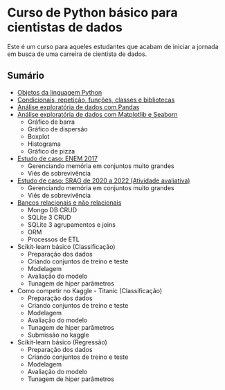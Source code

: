 # Curso de Python básico para cientistas de dados

Este é um curso para aqueles estudantes que acabam de iniciar a jornada em busca de uma carreira de cientista de dados.

## Sumário

- <a href="https://github.com/leandrocl2005/Curso-basico-de-Python-para-cientistas-de-dados/blob/master/aulas/cd_aula_1.ipynb">Objetos da linguagem Python</a>
- <a href="https://github.com/leandrocl2005/Curso-basico-de-Python-para-cientistas-de-dados/blob/master/aulas/cd_aula_2.ipynb">Condicionais, repetição, funções, classes e bibliotecas</a>
- <a href="https://github.com/leandrocl2005/Curso-basico-de-Python-para-cientistas-de-dados/blob/master/aulas/cd_aula_3.ipynb">Análise exploratória de dados com Pandas</a>
- <a href="https://github.com/leandrocl2005/Curso-basico-de-Python-para-cientistas-de-dados/blob/master/aulas/cd_aula_4.ipynb">Análise exploratória de dados com Matplotlib e Seaborn</a>
  - Gráfico de barra
  - Gráfico de dispersão
  - Boxplot
  - Histograma
  - Gráfico de pizza
- <a href="https://github.com/leandrocl2005/Curso-basico-de-Python-para-cientistas-de-dados/blob/master/aulas/cd_aula_5.ipynb">Estudo de caso: ENEM 2017</a>
  - Gerenciando memória em conjuntos muito grandes
  - Viés de sobrevivência
- <a href="https://github.com/leandrocl2005/Curso-basico-de-Python-para-cientistas-de-dados/blob/master/aulas/cd_aula_6.ipynb">Estudo de caso: SRAG de 2020 a 2022 (Atividade avaliativa)</a>
  - Gerenciando memória em conjuntos muito grandes
  - Viés de sobrevivência
- <a href="https://github.com/leandrocl2005/Curso-basico-de-Python-para-cientistas-de-dados/blob/master/aulas/cd_aula_7.ipynb">Bancos relacionais e não relacionais</a>
  - Mongo DB CRUD
  - SQLite 3 CRUD
  - SQLite 3 agrupamentos e joins
  - ORM
  - Processos de ETL
- Scikit-learn básico (Classificação)
  - Preparação dos dados
  - Criando conjuntos de treino e teste
  - Modelagem
  - Avaliação do modelo
  - Tunagem de hiper parâmetros
- Como competir no Kaggle - Titanic (Classificação)
  - Preparação dos dados
  - Criando conjuntos de treino e teste
  - Modelagem
  - Avaliação do modelo
  - Tunagem de hiper parâmetros
  - Submissão no kaggle
- Scikit-learn básico (Regressão)
  - Preparação dos dados
  - Criando conjuntos de treino e teste
  - Modelagem
  - Avaliação do modelo
  - Tunagem de hiper parâmetros


